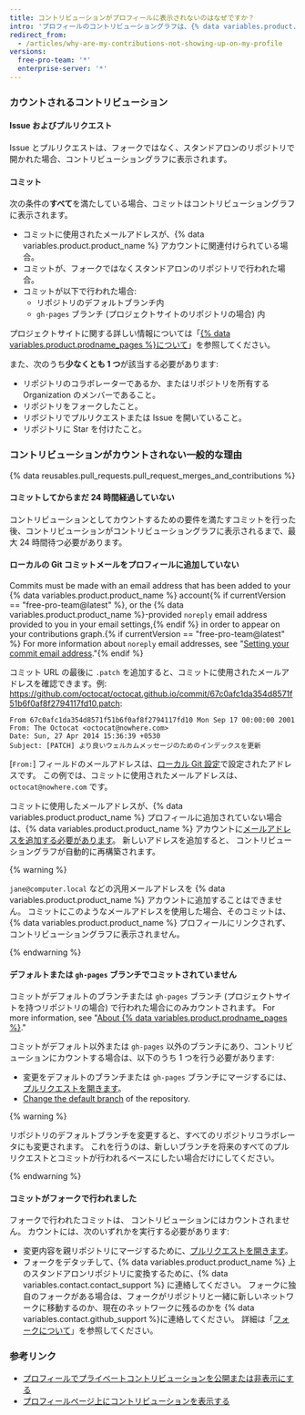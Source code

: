 ```yaml
---
title: コントリビューションがプロフィールに表示されないのはなぜですか？
intro: 'プロフィールのコントリビューショングラフは、{% data variables.product.product_name %} リポジトリへのコントリビューションの記録です。 ローカルタイムゾーンではなく、協定世界時 (UTC) に従って、コントリビューションにタイムスタンプが付けられます。 コントリビューションは、一定の基準を満たしている場合にのみカウントされます。 場合によっては、コントリビューションを表示するためにグラフを再構築する必要があります。'
redirect_from:
  - /articles/why-are-my-contributions-not-showing-up-on-my-profile
versions:
  free-pro-team: '*'
  enterprise-server: '*'
---
```


### カウントされるコントリビューション

#### Issue およびプルリクエスト

Issue とプルリクエストは、フォークではなく、スタンドアロンのリポジトリで開かれた場合、コントリビューショングラフに表示されます。

#### コミット
次の条件の**すべて**を満たしている場合、コミットはコントリビューショングラフに表示されます。
- コミットに使用されたメールアドレスが、{% data variables.product.product_name %} アカウントに関連付けられている場合。
- コミットが、フォークではなくスタンドアロンのリポジトリで行われた場合。
- コミットが以下で行われた場合:
  - リポジトリのデフォルトブランチ内
  - `gh-pages` ブランチ (プロジェクトサイトのリポジトリの場合) 内

プロジェクトサイトに関する詳しい情報については「[{% data variables.product.prodname_pages %}について](/github/working-with-github-pages/about-github-pages#types-of-github-pages-sites)」を参照してください。

また、次のうち**少なくとも 1 つ**が該当する必要があります:
- リポジトリのコラボレーターであるか、またはリポジトリを所有する Organization のメンバーであること。
- リポジトリをフォークしたこと。
- リポジトリでプルリクエストまたは Issue を開いていること。
- リポジトリに Star を付けたこと。

### コントリビューションがカウントされない一般的な理由

{% data reusables.pull_requests.pull_request_merges_and_contributions %}

#### コミットしてからまだ 24 時間経過していない

コントリビューションとしてカウントするための要件を満たすコミットを行った後、コントリビューションがコントリビューショングラフに表示されるまで、最大 24 時間待つ必要があります。

#### ローカルの Git コミットメールをプロフィールに追加していない

Commits must be made with an email address that has been added to your {% data variables.product.product_name %} account{% if currentVersion == "free-pro-team@latest" %}, or the {% data variables.product.product_name %}-provided `noreply` email address provided to you in your email settings,{% endif %} in order to appear on your contributions graph.{% if currentVersion == "free-pro-team@latest" %} For more information about `noreply` email addresses, see "[Setting your commit email address](/github/setting-up-and-managing-your-github-user-account/setting-your-commit-email-address#about-commit-email-addresses)."{% endif %}

コミット URL の最後に `.patch` を追加すると、コミットに使用されたメールアドレスを確認できます。例: <a href="https://github.com/octocat/octocat.github.io/commit/67c0afc1da354d8571f51b6f0af8f2794117fd10.patch" data-proofer-ignore>https://github.com/octocat/octocat.github.io/commit/67c0afc1da354d8571f51b6f0af8f2794117fd10.patch</a>:

```
From 67c0afc1da354d8571f51b6f0af8f2794117fd10 Mon Sep 17 00:00:00 2001
From: The Octocat <octocat@nowhere.com>
Date: Sun, 27 Apr 2014 15:36:39 +0530
Subject: [PATCH] より良いウェルカムメッセージのためのインデックスを更新
```

[`From:`] フィールドのメールアドレスは、[ローカル Git 設定](/articles/set-up-git)で設定されたアドレスです。 この例では、コミットに使用されたメールアドレスは、`octocat@nowhere.com` です。

コミットに使用したメールアドレスが、{% data variables.product.product_name %} プロフィールに追加されていない場合は、{% data variables.product.product_name %} アカウントに[メールアドレスを追加する必要があります](/articles/adding-an-email-address-to-your-github-account)。 新しいアドレスを追加すると、 コントリビューショングラフが自動的に再構築されます。

{% warning %}

`jane@computer.local` などの汎用メールアドレスを {% data variables.product.product_name %} アカウントに追加することはできません。 コミットにこのようなメールアドレスを使用した場合、そのコミットは、{% data variables.product.product_name %} プロフィールにリンクされず、コントリビューショングラフに表示されません。

{% endwarning %}

#### デフォルトまたは `gh-pages` ブランチでコミットされていません

コミットがデフォルトのブランチまたは `gh-pages` ブランチ (プロジェクトサイトを持つリポジトリの場合) で行われた場合にのみカウントされます。 For more information, see "[About {% data variables.product.prodname_pages %}](/github/working-with-github-pages/about-github-pages#types-of-github-pages-sites)."

コミットがデフォルト以外または `gh-pages` 以外のブランチにあり、コントリビューションにカウントする場合は、以下のうち 1 つを行う必要があります:
- 変更をデフォルトのブランチまたは `gh-pages` ブランチにマージするには、[プルリクエストを開きます](/articles/creating-a-pull-request)。
- [Change the default branch](/github/administering-a-repository/changing-the-default-branch) of the repository.

{% warning %}

リポジトリのデフォルトブランチを変更すると、すべてのリポジトリコラボレータにも変更されます。 これを行うのは、新しいブランチを将来のすべてのプルリクエストとコミットが行われるベースにしたい場合だけにしてください。

{% endwarning %}

#### コミットがフォークで行われました

フォークで行われたコミットは、 コントリビューションにはカウントされません。 カウントには、次のいずれかを実行する必要があります:
- 変更内容を親リポジトリにマージするために、[プルリクエストを開きます](/articles/creating-a-pull-request)。
- フォークをデタッチして、{% data variables.product.product_name %} 上のスタンドアロンリポジトリに変換するために、{% data variables.contact.contact_support %} に連絡してください。 フォークに独自のフォークがある場合は、フォークがリポジトリと一緒に新しいネットワークに移動するのか、現在のネットワークに残るのかを {% data variables.contact.github_support %}に連絡してください。 詳細は「[フォークについて](/articles/about-forks/)」を参照してください。

### 参考リンク

- [プロフィールでプライベートコントリビューションを公開または非表示にする](/articles/publicizing-or-hiding-your-private-contributions-on-your-profile)
- [プロフィールページ上にコントリビューションを表示する](/articles/viewing-contributions-on-your-profile-page)
